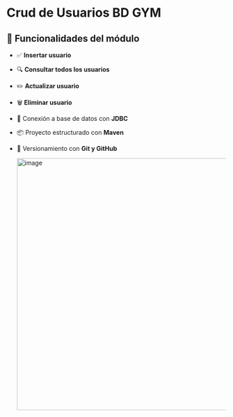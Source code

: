 # Crud de Usuarios BD GYM
## 🚀 Funcionalidades del módulo

- ✅ **Insertar usuario**
- 🔍 **Consultar todos los usuarios**
- ✏️ **Actualizar usuario**
- 🗑️ **Eliminar usuario**
- 💾 Conexión a base de datos con **JDBC**
- 📦 Proyecto estructurado con **Maven**
- 🧩 Versionamiento con **Git y GitHub**

  <img width="1554" height="580" alt="image" src="https://github.com/user-attachments/assets/835bf652-bf1d-427a-a56c-8f9888abcaf0" />

